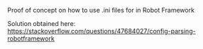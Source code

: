 Proof of concept on how to use .ini files for in Robot Framework

Solution obtained here: 
https://stackoverflow.com/questions/47684027/config-parsing-robotframework
